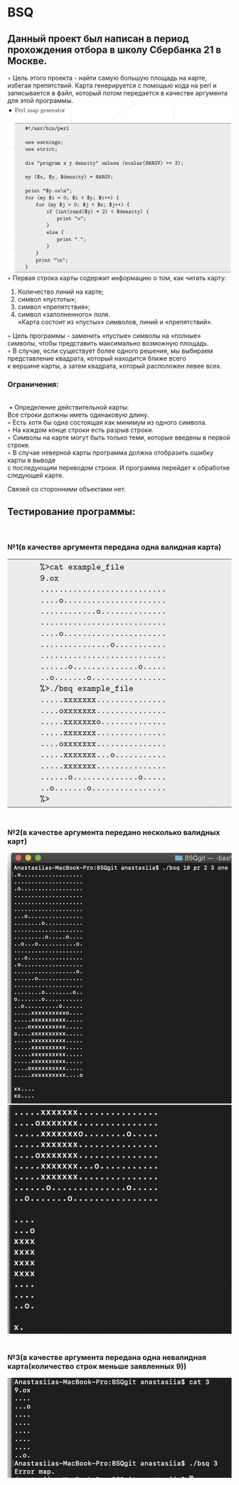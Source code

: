 # BSQ
<h2>Данный проект был написан в период прохождения отбора в школу Сбербанка 21 в Москве. </h2>

◦ Цель этого проекта - найти самую большую площадь на карте, избегая препятствий.
Карта генерируется с помощью кода на perl и записывается в файл, который потом передается в качестве 
аргумента для этой программы.
![](https://github.com/Anastasiya1405/BSQ/raw/master/2.png) <br>
◦ Первая строка карты содержит информацию о том, как читать карту: <br>
1) Количество линий на карте; <br>
2) символ «пустоты»; <br>
3) символ «препятствия»; <br>
4) символ «заполненного» поля. <br>
«Карта состоит из «пустых» символов, линий и «препятствий». <br>

◦ Цель программы - заменить «пустые» символы на «полные» символы, чтобы представить максимально возможную площадь. <br>
◦ В случае, если существует более одного решения, мы выбираем представление квадрата, который находится ближе всего <br>
к вершине карты, а затем квадрата, который расположен левее всех. <br>

<h3>Ограничения: </h3><br>
 • Определение действительной карты: <br>
Все строки должны иметь одинаковую длину. <br>
◦ Есть хотя бы одна состоящая как минимум из одного символа. <br>
◦ На каждом конце строки есть разрыв строки. <br>
◦ Символы на карте могут быть только теми, которые введены в первой строке. <br>
◦ В случае неверной карты программа должна отобразить ошибку карты в выводе  <br>
с последующим переводом строки. И программа перейдет к обработке следующей карте. <br>

Связей со сторонними объектами нет. <br>

<h2>Тестирование программы: </h2> <br>
<h3> №1(в качестве аргумента передана одна валидная карта) </h3>

![](https://github.com/Anastasiya1405/BSQ/raw/master/1.png) 
<br> <br>
<h3> №2(в качестве аргумента передано несколько валидных карт) </h3>

![](https://github.com/Anastasiya1405/BSQ/raw/master/3.png) 
<br> 
![](https://github.com/Anastasiya1405/BSQ/raw/master/4.png) 
<br> <br>
<h3> №3(в качестве аргумента передана одна невалидная карта(количество строк меньше заявленных 9)) </h3>

![](https://github.com/Anastasiya1405/BSQ/raw/master/5.png)
 <br> <br>


